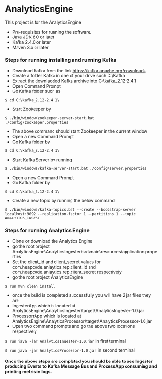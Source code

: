 # AnalyticsEngine
This project is for the AnalyticsEngine

- Pre-requisites for running the software.
- Java JDK 8.0 or later
- Kafka 2.4.0 or later
- Maven 3.x or later

### Steps for running installing and running Kafka
- Download Kafka from the link https://kafka.apache.org/downloads
- Create a folder Kafka in one of your drive such C:\Kafka
- Extract the downlaoded Kafka archive into C:\kafka_2.12-2.4.1
- Open Command Prompt
- Go Kafka folder such as 

`$ cd C:\kafka_2.12-2.4.1\`
- Start Zookeeper by 

`$ ./bin/window/zookeeper-server-start.bat ./config/zookeeper.properties`
- The above command should start Zookeeper in the current window
- Open a new Command Prompt
- Go Kafka folder by 

`$ cd C:\kafka_2.12-2.4.1\`
- Start Kafka Server by running 

`$ ./bin/windows/kafka-server-start.bat ./config/server.properties`
- Open a new Command Prompt
- Go Kafka folder by 

`$ cd C:\kafka_2.12-2.4.1\`
- Create a new topic by running the below command

`$ ./bin/windows/kafka-topics.bat --create --bootstrap-server localhost:9092 --replication-factor 1 --partitions 1 --topic ANALYTICS_INGEST`

### Steps for running Analytics Engine
- Clone or download the Analytics Engine
- go the root project AnalyticsEngine\AnalyticsIngester\src\main\resources\application.properties
- Set the client_id and client_secret values for com.heapcode.anlaytics.rep.client_id and com.heapcode.anlaytics.rep.client_secret respectively
- go the root project AnalyticsEngine

`$ run mvn clean install`
- once the build is completed successfully you will have 2 jar files they are
- IngesterApp which is located at AnalyticsEngine\AnalyticsIngester\target\AnalyticsIngester-1.0.jar
- ProcessorrApp which is located at AnalyticsEngine\AnalyticsProcessor\target\AnalyticsProcessor-1.0.jar
- Open two command prompts and go the above two locations respectively
 
`$ run java -jar AnalyticsIngester-1.0.jar` in first terminal

`$ run java -jar AnalyticsProcessor-1.0.jar` in second terminal

#### Once the above steps are completed you should be able to see Ingester producing Events to Kafka Message Bus and ProcessApp consuming and printing metris in logs.

